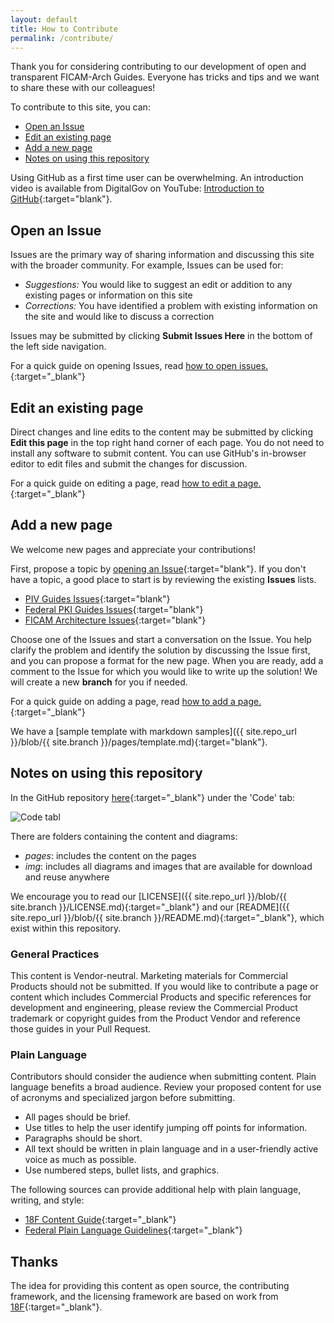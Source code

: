 ```yaml
---
layout: default
title: How to Contribute
permalink: /contribute/
---
```


Thank you for considering contributing to our development of open and transparent FICAM-Arch Guides.  Everyone has tricks and tips and we want to share these with our colleagues! 

To contribute to this site, you can:

- [Open an Issue](#open-an-issue)
- [Edit an existing page](#edit-an-existing-page)
- [Add a new page](#add-a-new-page)
- [Notes on using this repository](#notes-on-using-this-repository)

Using GitHub as a first time user can be overwhelming.  An introduction video is available from DigitalGov on YouTube: [Introduction to GitHub](https://www.youtube.com/watch?v=uNa9GOtM6NE&t=1737s){:target="blank"}.  

## Open an Issue

Issues are the primary way of sharing information and discussing this site with the broader community. For example, Issues can be used for:

* _Suggestions:_ You would like to suggest an edit or addition to any existing pages or information on this site
* _Corrections:_ You have identified a problem with existing information on the site and would like to discuss a correction

Issues may be submitted by clicking **Submit Issues Here** in the bottom of the left side navigation. 

For a quick guide on opening Issues, read [how to open issues.]({{site.baseurl}}/openissue/){:target="_blank"}

## Edit an existing page

Direct changes and line edits to the content may be submitted by clicking **Edit this page** in the top right hand corner of each page.  You do not need to install any software to submit content. You can use GitHub's in-browser editor to edit files and submit the changes for discussion. 

For a quick guide on editing a page, read [how to edit a page.]({{site.baseurl}}/editpage/){:target="_blank"}

## Add a new page

We welcome new pages and appreciate your contributions!  

First, propose a topic by [opening an Issue]({{site.baseurl}}/contribute/#open-an-issue){:target="blank"}.  If you don't have a topic, a good place to start is by reviewing the existing **Issues** lists. 

* [PIV Guides Issues](https://github.com/GSA/piv-guides/issues){:target="blank"} 
* [Federal PKI Guides Issues](https://github.com/GSA/fpki-guides/issues){:target="blank"} 
* [FICAM Architecture Issues](https://github.com/GSA/ficam-arch/issues){:target="blank"} 

Choose one of the Issues and start a conversation on the Issue. You help clarify the problem and identify the solution by discussing the Issue first, and you can propose a format for the new page. When you are ready, add a comment to the Issue for which you would like to write up the solution!  We will create a new **branch** for you if needed.  

For a quick guide on adding a page, read [how to add a page.]({{site.baseurl}}/addpage/){:target="_blank"}

We have a [sample template with markdown samples]({{ site.repo_url }}/blob/{{ site.branch }}/pages/template.md){:target="blank"}.

## Notes on using this repository

In the GitHub repository [here]({{site.repo_url}}){:target="_blank"} under the 'Code' tab:

![Code tabl]({{site.baseurl}}/assets/img/code_tab.png)

There are folders containing the content and diagrams: 

*  _pages_: includes the content on the pages 
* _img_: includes all diagrams and images that are available for download and reuse anywhere

We encourage you to read our [LICENSE]({{ site.repo_url }}/blob/{{ site.branch }}/LICENSE.md){:target="_blank"} and our [README]({{ site.repo_url }}/blob/{{ site.branch }}/README.md){:target="_blank"}, which exist within this repository.  

###  General Practices

This content is Vendor-neutral. Marketing materials for Commercial Products should not be submitted. If you would like to contribute a page or content which includes Commercial Products and specific references for development and engineering, please review the Commercial Product trademark or copyright guides from the Product Vendor and reference those guides in your Pull Request.  

### Plain Language

Contributors should consider the audience when submitting content. Plain language benefits a broad audience. Review your proposed content for use of acronyms and specialized jargon before submitting.

  * All pages should be brief.
  * Use titles to help the user identify jumping off points for information.
  * Paragraphs should be short. 
  * All text should be written in plain language and in a user-friendly active voice as much as possible. 
  * Use numbered steps, bullet lists, and graphics.

The following sources can provide additional help with plain language, writing, and style:

  * [18F Content Guide](https://content-guide.18f.gov/){:target="_blank"}
  * [Federal Plain Language Guidelines](http://www.plainlanguage.gov/){:target="_blank"}

##  Thanks

The idea for providing this content as open source, the contributing framework, and the licensing framework are based on work from [18F](https://18f.gsa.gov){:target="_blank"}.
